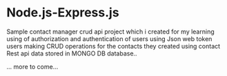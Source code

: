 # Node.js-Express.js

Sample contact manager crud api project which i created for my learning
using of authorization and authentication of users using Json web token
users making CRUD operations for the contacts they created using contact Rest api 
data stored in MONGO DB database..

... more to come...
